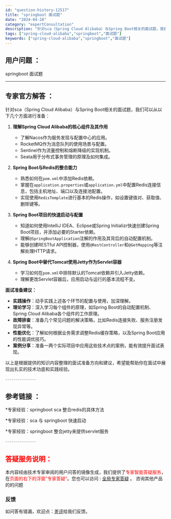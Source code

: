 ```yaml
---
id: "question-history-12517"
title: "springboot 面试题"
date: "2024-04-28"
category: "expertConsultation"
description: "针对sca（Spring Cloud Alibaba）与Spring Boot相关的面试题，我们可以从以下几个方面进行准备：1. **理解Spring Cloud Alibaba的核心组件及其作用**   - 了解Nacos作为服务发现与配置中心的应用。   - RocketMQ作为消息队列的使用场"
tags: ["spring-cloud-alibaba","springboot","面试题"]
keywords: ["spring-cloud-alibaba","springboot","面试题"]
---
```


## 用户问题 ： 
 springboot 面试题  

---------------
## 专家官方解答 ：

针对sca（Spring Cloud Alibaba）与Spring Boot相关的面试题，我们可以从以下几个方面进行准备：

1. **理解Spring Cloud Alibaba的核心组件及其作用**
   - 了解Nacos作为服务发现与配置中心的应用。
   - RocketMQ作为消息队列的使用场景与配置。
   - Sentinel作为流量控制和熔断降级的实现机制。
   - Seata用于分布式事务管理的原理及如何集成。

2. **Spring Boot与Redis的整合能力**
   - 熟悉如何在`pom.xml`中添加Redis依赖。
   - 掌握在`application.properties`或`application.yml`中配置Redis连接信息，包括主机地址、端口以及连接池配置。
   - 实现使用`RedisTemplate`进行基本的Redis操作，如设置键值对、获取值、删除键等。

3. **Spring Boot项目的快速启动与配置**
   - 知道如何使用IntelliJ IDEA、Eclipse或Spring Initializr快速创建Spring Boot项目，并添加必要的Starter依赖。
   - 理解`@SpringBootApplication`注解的作用及其背后的自动配置机制。
   - 能够创建RESTful API控制器，使用`@RestController`和`@GetMapping`等注解处理HTTP请求。

4. **Spring Boot中替代Tomcat使用Jetty作为Servlet容器**
   - 学习如何在`pom.xml`中排除默认的Tomcat依赖并引入Jetty依赖。
   - 理解更改Servlet容器后，应用启动与运行的基本流程不变。

**面试准备建议：**
- **实践操作**：动手实践上述各个环节的配置与使用，加深理解。
- **理论学习**：深入学习每个组件的原理，如Spring Boot的自动配置机制、Spring Cloud Alibaba各个组件的工作原理。
- **故障排查**：准备几个常见问题的解决策略，比如Redis连接失败、服务注册发现异常等。
- **性能优化**：了解如何根据业务需求调整Redis缓存策略，以及Spring Boot应用的性能调优技巧。
- **案例分享**：准备一两个实际项目中应用这些技术点的案例，能有效提升面试表现。

以上是根据提供的知识内容整理的面试准备方向和建议，希望能帮助你在面试中展现出扎实的技术功底和实践经验。


<font color="#949494">---------------</font> 


## 参考链接 ：

*专家经验：springboot sca 整合redis的具体方法 
 
 *专家经验：sca 与 springboot 快速启动 
 
 *专家经验：springboot 整合jetty来提供servlet服务 


 <font color="#949494">---------------</font> 
 


## <font color="#FF0000">答疑服务说明：</font> 

本内容经由技术专家审阅的用户问答的镜像生成，我们提供了<font color="#FF0000">专家智能答疑服务</font>，在<font color="#FF0000">页面的右下的浮窗”专家答疑“</font>。您也可以访问 : [全局专家答疑](https://answer.opensource.alibaba.com/docs/intro) 。 咨询其他产品的的问题

### 反馈
如问答有错漏，欢迎点：[差评](https://ai.nacos.io/user/feedbackByEnhancerGradePOJOID?enhancerGradePOJOId=12610)给我们反馈。
